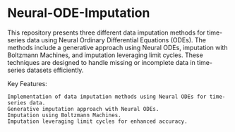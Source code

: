 # Neural-ODE-Imputation

This repository presents three different data imputation methods for time-series data using Neural Ordinary Differential Equations (ODEs). The methods include a generative approach using Neural ODEs, imputation with Boltzmann Machines, and imputation leveraging limit cycles. These techniques are designed to handle missing or incomplete data in time-series datasets efficiently.

Key Features:

    Implementation of data imputation methods using Neural ODEs for time-series data.
    Generative imputation approach with Neural ODEs.
    Imputation using Boltzmann Machines.
    Imputation leveraging limit cycles for enhanced accuracy.
